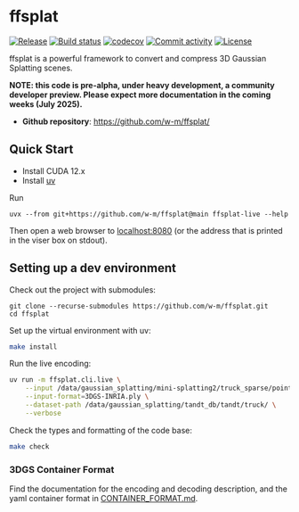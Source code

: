 # ffsplat

[![Release](https://img.shields.io/github/v/release/w-m/ffsplat)](https://img.shields.io/github/v/release/w-m/ffsplat)
[![Build status](https://img.shields.io/github/actions/workflow/status/w-m/ffsplat/main.yml?branch=main)](https://github.com/w-m/ffsplat/actions/workflows/main.yml?query=branch%3Amain)
[![codecov](https://codecov.io/gh/w-m/ffsplat/branch/main/graph/badge.svg)](https://codecov.io/gh/w-m/ffsplat)
[![Commit activity](https://img.shields.io/github/commit-activity/m/w-m/ffsplat)](https://img.shields.io/github/commit-activity/m/w-m/ffsplat)
[![License](https://img.shields.io/github/license/w-m/ffsplat)](https://img.shields.io/github/license/w-m/ffsplat)

ffsplat is a powerful framework to convert and compress 3D Gaussian Splatting scenes.

**NOTE: this code is pre-alpha, under heavy development, a community developer preview. Please expect more documentation in the coming weeks (July 2025).**

- **Github repository**: <https://github.com/w-m/ffsplat/>

## Quick Start

- Install CUDA 12.x
- Install [uv](https://docs.astral.sh/uv/getting-started/installation/)

Run

`uvx --from git+https://github.com/w-m/ffsplat@main ffsplat-live --help`

Then open a web browser to [localhost:8080](http://localhost:8080) (or the address that is printed in the viser box on stdout).

## Setting up a dev environment

Check out the project with submodules:

```
git clone --recurse-submodules https://github.com/w-m/ffsplat.git
cd ffsplat
```

Set up the virtual environment with uv:

```bash
make install
```

Run the live encoding:

```bash
uv run -m ffsplat.cli.live \
    --input /data/gaussian_splatting/mini-splatting2/truck_sparse/point_cloud/iteration_18000/point_cloud.ply \
    --input-format=3DGS-INRIA.ply \
    --dataset-path /data/gaussian_splatting/tandt_db/tandt/truck/ \
    --verbose
```

Check the types and formatting of the code base:

```bash
make check
```

### 3DGS Container Format

Find the documentation for the encoding and decoding description, and the yaml container format in [CONTAINER_FORMAT.md](CONTAINER_FORMAT.md).
